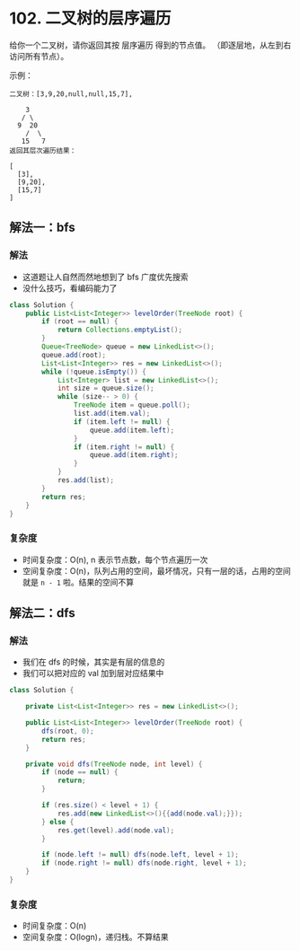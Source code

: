# 102. 二叉树的层序遍历
给你一个二叉树，请你返回其按 层序遍历 得到的节点值。 （即逐层地，从左到右访问所有节点）。

示例：
```
二叉树：[3,9,20,null,null,15,7],

    3
   / \
  9  20
    /  \
   15   7
返回其层次遍历结果：

[
  [3],
  [9,20],
  [15,7]
]
```

## 解法一：bfs
### 解法
- 这道题让人自然而然地想到了 bfs 广度优先搜索
- 没什么技巧，看编码能力了

```java
class Solution {
    public List<List<Integer>> levelOrder(TreeNode root) {
        if (root == null) {
            return Collections.emptyList();
        }
        Queue<TreeNode> queue = new LinkedList<>();
        queue.add(root);
        List<List<Integer>> res = new LinkedList<>();
        while (!queue.isEmpty()) {
            List<Integer> list = new LinkedList<>();
            int size = queue.size();
            while (size-- > 0) {
                TreeNode item = queue.poll();
                list.add(item.val);
                if (item.left != null) {
                    queue.add(item.left);
                }
                if (item.right != null) {
                    queue.add(item.right);
                }
            }
            res.add(list);
        }
        return res;
    }
}
```
### 复杂度
- 时间复杂度：O(n), n 表示节点数，每个节点遍历一次
- 空间复杂度：O(n)，队列占用的空间，最坏情况，只有一层的话，占用的空间就是 `n - 1` 啦。结果的空间不算

## 解法二：dfs
### 解法
- 我们在 dfs 的时候，其实是有层的信息的
- 我们可以把对应的 val 加到层对应结果中

```java
class Solution {

    private List<List<Integer>> res = new LinkedList<>();

    public List<List<Integer>> levelOrder(TreeNode root) {
        dfs(root, 0);
        return res;
    }

    private void dfs(TreeNode node, int level) {
        if (node == null) {
            return;
        }

        if (res.size() < level + 1) {
            res.add(new LinkedList<>(){{add(node.val);}});
        } else {
            res.get(level).add(node.val);
        }

        if (node.left != null) dfs(node.left, level + 1);
        if (node.right != null) dfs(node.right, level + 1);
    }
}
```
### 复杂度
- 时间复杂度：O(n)
- 空间复杂度：O(logn)，递归栈。不算结果